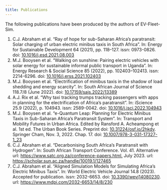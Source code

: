 ```yaml
---
title: Publications
---
```


The following publications have been produced by the authors of EV-Fleet-Sim.

1. C.J. Abraham et al. “Ray of hope for sub-Saharan Africa’s paratransit: Solar charging of urban electric minibus taxis in South Africa”. In: Energy for Sustainable Development 64 (2021), pp. 118–127. issn: 0973-0826. doi: [10.1016/j.esd.2021.08.003](https://doi.org/10.1016/j.esd.2021.08.003)
2. M.J. Booysen et al. “Walking on sunshine: Pairing electric vehicles with solar energy for sustainable informal public transport in Uganda”. In: Energy Research & Social Science 85 (2022), pp. 102403–102413. issn: 2214-6296. doi: [10.1016/j.erss.2021.102403](https://doi.org/10.1016/j.erss.2021.102403)
3. M.J. Booysen et al. “Electrification of minibus taxis in the shadow of load shedding and energy scarcity”. In: South African Journal of Science 118.7/8 (June 2022). doi: [10.17159/sajs.2022/13389](https://doi.org/10.17159/sajs.2022/13389)
4. A.J. Rix et al. “Why taxi tracking trumps tracking passengers with apps in planning for the electrification of Africa’s paratransit”. In: iScience 25.9 (2022), p. 104943. issn: 2589-0042. doi: [10.1016/j.isci.2022.104943](https://doi.org/10.1016/j.isci.2022.104943)
5. M.J. Booysen et al. “e-Quantum Leap: Planning for Electric Minibus Taxis in Sub-Saharan Africa’s Paratransit System”. In: Transport and Mobility Futures in Urban Africa. Edited by Ransford A. Acheampong et al. 1st ed. The Urban Book Series. Preprint doi: [10.31224/osf.io/2hkdv](https://doi.org/10.31224/osf.io/2hkdv). Springer Cham, Nov. 3, 2022. Chap. 17. doi: [10.1007/978-3-031-17327-1_23](https://doi.org/10.1007/978-3-031-17327-1_23)
6. C.J. Abraham et al. “Decarbonising South Africa’s Paratransit with Hydrogen”. In: South African Transport Conference. Vol. 41. Alternative url: <https://www.satc.org.za/conference-papers.html.> July 2023. url: <https://scholar.sun.ac.za/handle/10019.1/127465>
7. C.J. Abraham et al. “Aligned Simulation Models for Simulating Africa’s Electric Minibus Taxis”. In: World Electric Vehicle Journal 14.8 (2023). Accepted for publication. issn: 2032-6653. doi: [10.3390/wevj14080230](https://doi.org/10.3390/wevj14080230). url: <https://www.mdpi.com/2032-6653/14/8/230>
